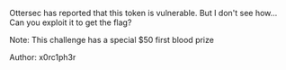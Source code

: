 Ottersec has reported that this token is vulnerable. But I don't see how... Can you exploit it to get the flag?

Note: This challenge has a special $50 first blood prize

Author: x0rc1ph3r
